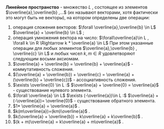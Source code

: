 **Линейное пространство** - множество $L$ , состоящее из элементов $\overline{a},\overline{b} ,...$ (их называют векторами, хотя фактически это могут быть не векторы),
на котором определены две операции:
1) операция сложения векторов: $\forall \overline{a},\overline{b} \in L$ $\overline{a} + \overline{b} \in L$ ;
2) операция умножения вектора на число: $\forall\overline{a}\in L , \forall k \in R \Rightarrow k * \overline{a} \in L$ 
При этом указанные операции для любых элементов $\overline{a},\overline{b} , \overline{c} \in L$ и любых чисел $k,m\in R$
удовлетворяют следующим восьми аксиомам.
1) $\overline{a} + \overline{b} = \overline{b} + \overline{a}$ - коммутативность сложения.
2) $(\overline{a} + \overline{b}) + \overline{c} = \overline{a} + (\overline{b} + \overline{c})$ - ассоциативность сложения.
3) $\exists \overline{0} \in L :$  $\overline{a} + \overline{0} = \overline{a}$ - существование нулевого элемента.
4) $\forall \overline{a} \in L$   $\exists (-\overline{a})\in L :$  $\overline{a} + (-\overline{a})= \overline{0}$ - существование обратного элемента.
5) $1* \overline{a} = \overline{a}$ .
6) $k(m\overline{a})=(km)\overline{a}$ .
7) $k(\overline{a} + \overline{b}) = k\overline{a} + k\overline{b}$ .
8) $(k + m)\overline{a} = k\overline{a} + m\overline{a}$ .